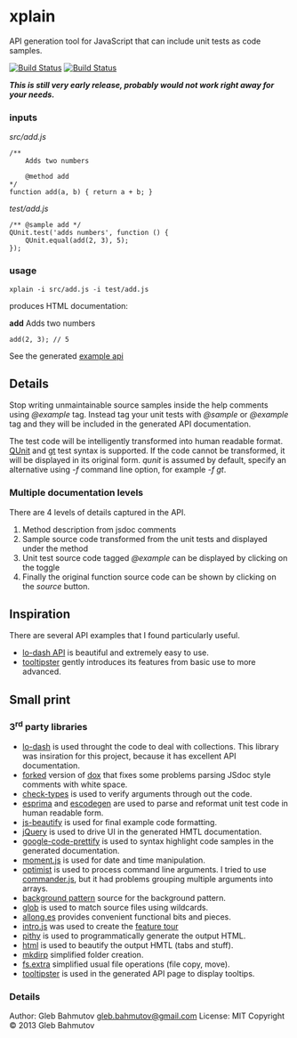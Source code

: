 # xplain

API generation tool for JavaScript that can include unit
tests as code samples.

[![Build Status](https://drone.io/github.com/bahmutov/xplain/status.png)](https://drone.io/github.com/bahmutov/xplain/latest)
[![Build Status](https://travis-ci.org/bahmutov/xplain.png?branch=master)](https://travis-ci.org/bahmutov/xplain)

***This is still very early release, probably would not work right away for your needs.***

### inputs

*src/add.js*

    /**
        Adds two numbers

        @method add
    */
    function add(a, b) { return a + b; }

*test/add.js*

    /** @sample add */
    QUnit.test('adds numbers', function () {
        QUnit.equal(add(2, 3), 5);
    });

### usage

    xplain -i src/add.js -i test/add.js

produces HTML documentation:

**add**
    Adds two numbers

    add(2, 3); // 5

See the generated [example api](http://bahmutov.github.io/xplain/)

## Details

Stop writing unmaintainable source samples inside the
help comments using *@example* tag. Instead tag your unit tests with *@sample* or *@example* tag and they will be included in the generated API documentation.

The test code will be intelligently transformed into human
readable format. [QUnit](http://qunitjs.com/) and [gt](https://github.com/bahmutov/gt) test syntax is supported. If the code cannot be transformed, it will be displayed in its original form. *qunit* is assumed by default, specify an alternative using *-f* command line option, for example *-f gt*.

### Multiple documentation levels

There are 4 levels of details captured in the API.

1. Method description from jsdoc comments
2. Sample source code transformed from the unit tests and displayed under the method
3. Unit test source code tagged *@example* can be displayed by clicking on the toggle
4. Finally the original function source code can be shown by clicking on the *source* button.

## Inspiration

There are several API examples that I found particularly useful.

* [lo-dash API](http://lodash.com/docs) is beautiful and extremely easy to use.
* [tooltipster](http://calebjacob.com/tooltipster/) gently introduces its features from basic use to more advanced.

## Small print

### 3<sup>rd</sup> party libraries

* [lo-dash](https://github.com/bestiejs/lodash) is used throught the code to deal with collections. This library was insiration for this project, because it has excellent API documentation.
* [forked](https://github.com/bahmutov/dox) version of [dox](https://github.com/visionmedia/dox) that fixes some problems parsing JSdoc style comments
with white space.
* [check-types](https://github.com/philbooth/check-types.js) is used to verify arguments through out the code.
* [esprima](https://github.com/ariya/esprima) and [escodegen](https://github.com/Constellation/escodegen) are used to parse and reformat unit test code in human readable form.
* [js-beautify](https://github.com/einars/js-beautify) is used for final example code formatting.
* [jQuery](https://github.com/jquery/jquery) is used to drive UI in the generated HMTL documentation.
* [google-code-prettify](https://google-code-prettify.googlecode.com) is used to syntax highlight code samples in the generated documentation.
* [moment.js](http://momentjs.com/) is used for date and time manipulation.
* [optimist](https://github.com/substack/node-optimist) is used to process command line arguments. I tried to use [commander.js](https://github.com/visionmedia/commander.js/), but it had problems grouping multiple arguments into arrays.
* [background pattern](http://subtlepatterns.com/) source for the background pattern.
* [glob](https://github.com/isaacs/node-glob) is used to match source files using wildcards.
* [allong.es](http://allong.es/) provides convenient functional bits and pieces.
* [intro.js](https://github.com/usablica/intro.js) was used to create the [feature tour](http://bahmutov.github.io/xplain/)
* [pithy](https://github.com/caolan/pithy) is used to programmatically generate the output HTML.
* [html](https://github.com/maxogden/commonjs-html-prettyprinter) is used to beautify the output HMTL (tabs and stuff).
* [mkdirp](https://github.com/substack/node-mkdirp) simplified folder creation.
* [fs.extra](https://npmjs.org/package/fs.extra) simplified usual file operations (file copy, move).
* [tooltipster](http://calebjacob.com/tooltipster/) is used in the generated API page to display tooltips.

### Details
Author: Gleb Bahmutov <gleb.bahmutov@gmail.com>
License: MIT
Copyright &copy; 2013 Gleb Bahmutov